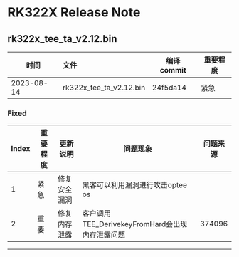 # RK322X Release Note

## rk322x_tee_ta_v2.12.bin

| 时间       | 文件                    | 编译 commit | 重要程度 |
| ---------- | :---------------------- | ----------- | -------- |
| 2023-08-14 | rk322x_tee_ta_v2.12.bin | 24f5da14    | 紧急     |

### Fixed

| Index | 重要程度 | 更新说明     | 问题现象                                        | 问题来源 |
| ----- | -------- | ------------ | ----------------------------------------------- | -------- |
| 1     | 紧急     | 修复安全漏洞 | 黑客可以利用漏洞进行攻击optee os                |          |
| 2     | 重要     | 修复内存泄露 | 客户调用TEE_DerivekeyFromHard会出现内存泄露问题 | 374096   |

------

